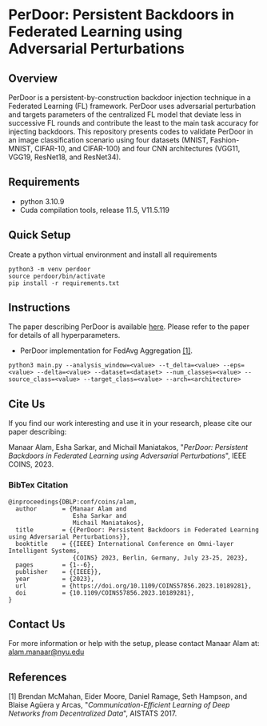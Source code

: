 # PerDoor: Persistent Backdoors in Federated Learning using Adversarial Perturbations

## Overview
PerDoor is a persistent-by-construction backdoor injection technique in a Federated Learning (FL) framework. PerDoor uses adversarial perturbation and targets parameters of the centralized FL model that deviate less in successive FL rounds and contribute the least to the main task accuracy for injecting backdoors. This repository presents codes to validate PerDoor in an image classification scenario using four datasets (MNIST, Fashion-MNIST, CIFAR-10, and CIFAR-100) and four CNN architectures (VGG11, VGG19, ResNet18, and ResNet34).

## Requirements
- python 3.10.9
- Cuda compilation tools, release 11.5, V11.5.119

## Quick Setup
Create a python virtual environment and install all requirements
```
python3 -m venv perdoor
source perdoor/bin/activate
pip install -r requirements.txt
```
## Instructions
The paper describing PerDoor is available [here](https://ieeexplore.ieee.org/abstract/document/10189281). Please refer to the paper for details of all hyperparameters.

* PerDoor implementation for FedAvg Aggregation [[1]](#1).
```
python3 main.py --analysis_window=<value> --t_delta=<value> --eps=<value> --delta=<value> --dataset=<dataset> --num_classes=<value> --source_class=<value> --target_class=<value> --arch=<architecture>
```

## Cite Us
If you find our work interesting and use it in your research, please cite our paper describing:

Manaar Alam, Esha Sarkar, and Michail Maniatakos, "_PerDoor: Persistent Backdoors in Federated Learning using Adversarial Perturbations_", IEEE COINS, 2023.

### BibTex Citation
```
@inproceedings{DBLP:conf/coins/alam,
  author       = {Manaar Alam and
                  Esha Sarkar and
                  Michail Maniatakos},
  title        = {{PerDoor: Persistent Backdoors in Federated Learning using Adversarial Perturbations}},
  booktitle    = {{IEEE} International Conference on Omni-layer Intelligent Systems,
                  {COINS} 2023, Berlin, Germany, July 23-25, 2023},
  pages        = {1--6},
  publisher    = {{IEEE}},
  year         = {2023},
  url          = {https://doi.org/10.1109/COINS57856.2023.10189281},
  doi          = {10.1109/COINS57856.2023.10189281},
}
```
## Contact Us
For more information or help with the setup, please contact Manaar Alam at: alam.manaar@nyu.edu

## References
<a id="1">[1]</a> Brendan McMahan, Eider Moore, Daniel Ramage, Seth Hampson, and Blaise Agüera y Arcas, "_Communication-Efficient Learning of Deep Networks from Decentralized Data_", AISTATS 2017.